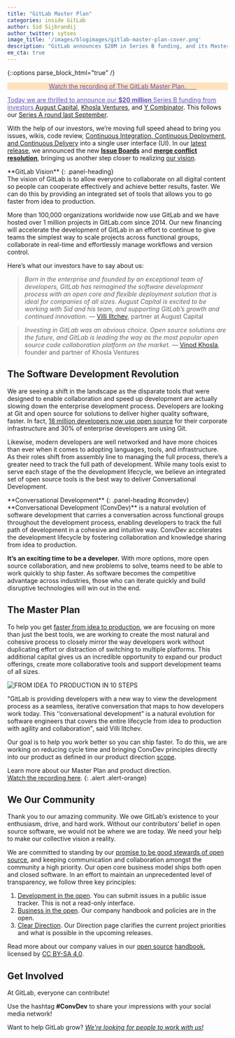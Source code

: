 ```yaml
---
title: "GitLab Master Plan"
categories: inside GitLab
author: Sid Sijbrandij
author_twitter: sytses
image_title: '/images/blogimages/gitlab-master-plan-cover.png'
description: "GitLab announces $20M in Series B funding, and its Master Plan to build an integrated toolset for the modern developer!"
ee_cta: true
---
```


{::options parse_block_html="true" /}

<p class="alert alert-orange" style="background-color: rgba(252,163,38,.3); border-color: rgba(252,163,38,.3); color: rgb(226,67,41) !important; text-align: center;"> &nbsp;&nbsp;<i class="fa fa-gitlab" style="color:rgb(226,67,41); font-size:.85em" aria-hidden="true"></i> &nbsp;&nbsp; <a style="color: rgb(107,79,187);" href="https://about.gitlab.com/2016/09/14/gitlab-live-event-recap/">Watch the recording of The GitLab Master Plan. &nbsp;&nbsp;<i class="fa fa-gitlab" style="color:rgb(107,79,187); font-size:.85em" aria-hidden="true"></i>
&nbsp;&nbsp;</p>

Today we are thrilled to announce our **$20 million** Series B funding from investors [August Capital], [Khosla Ventures], and [Y Combinator]. This follows our [Series A round last September][series-a-post].

With the help of our investors, we’re moving full speed ahead to bring you issues, wikis, code review, [Continuous Integration, Continuous Deployment, and Continuous Delivery][ci-cd-post] into a single user interface (UI). In our [latest release][8-11-post], we announced the new **[Issue Boards][issue-boards-post]** and **[merge conflict resolution][mr-post]**, bringing us another step closer to realizing [our vision][vision].

<!-- more -->

<div class="panel panel-gitlab-purple">
**GitLab Vision**
{: .panel-heading}
<div class="panel-body">
The vision of GitLab is to allow everyone to collaborate on all digital content so people can cooperate effectively and achieve better results, faster. We can do this by providing an integrated set of tools that allows you to go faster from idea to production.
</div>
</div>

More than 100,000 organizations worldwide now use GitLab and we have hosted over 1 million projects in GitLab.com since 2014. Our new financing will accelerate the development of GitLab in an effort to continue to give teams the simplest way to scale projects across functional groups, collaborate in real-time and effortlessly manage workflows and version control.

Here’s what our investors have to say about us:

> _Born in the enterprise and founded by an exceptional team of developers, GitLab has reimagined the software development process with an open core and flexible deployment solution that is ideal for companies of all sizes. August Capital is excited to be working with Sid and his team, and supporting GitLab’s growth and continued innovation._ — [Villi Iltchev][villi], partner at August Capital

> _Investing in GitLab was an obvious choice. Open source solutions are the future, and GitLab is leading the way as the most popular open source code collaboration platform on the market._ — [Vinod Khosla][vinod], founder and partner of Khosla Ventures

## The Software Development Revolution

We are seeing a shift in the landscape as the disparate tools that were designed to enable collaboration and speed up development are actually slowing down the enterprise development process. Developers are looking at Git and open source for solutions to deliver higher quality software, faster. In fact, [18 million developers now use open source][idc-study] for their corporate infrastructure and 30% of enterprise developers are using Git. 

Likewise, modern developers are well networked and have more choices than ever when it comes to adopting languages, tools, and infrastructure. As their roles shift from assembly line to managing the full process, there’s a greater need to track the full path of development. While many tools exist to serve each stage of the the development lifecycle, we believe an integrated set of open source tools is the best way to deliver Conversational Development.

<div class="panel panel-gitlab-purple">
**Conversational Development**
{: .panel-heading #convdev}
<div class="panel-body">
**Conversational Development (ConvDev)** is a natural evolution of software development that carries a conversation across functional groups throughout the development process, enabling developers to track the full path of development in a cohesive and intuitive way. ConvDev accelerates the development lifecycle by fostering collaboration and knowledge sharing from idea to production.
</div>
</div>

**It’s an exciting time to be a developer.** With more options, more open source collaboration, and new problems to solve, teams need to be able to work quickly to ship faster. As software becomes the competitive advantage across industries, those who can iterate quickly and build disruptive technologies will win out in the end. 

## The Master Plan

To help you get [faster from idea to production][idea-production], we are focusing on more than just the best tools, we are working to create the most natural and cohesive process to closely mirror the way developers work without duplicating effort or distraction of switching to multiple platforms. This additional capital gives us an incredible opportunity to expand our product offerings, create more collaborative tools and support development teams of all sizes. 

![FROM IDEA TO PRODUCTION IN 10 STEPS](/images/blogimages/idea-to-production-10-steps.png)


"GitLab is providing developers with a new way to view the development process as a seamless, iterative conversation that maps to how developers work today. This ‘‘conversational development” is a natural evolution for software engineers that covers the entire lifecycle from idea to production with agility and collaboration", said Villi Iltchev.

Our goal is to help you work better so you can ship faster. To do this, we are working on reducing cycle time and bringing ConvDev principles directly into our product as defined in our product direction [scope][scope].

Learn more about our Master Plan and product direction. <br> [Watch the recording here][event-recap].
{: .alert .alert-orange}


## We <i class="fa fa-heart fa-fw font-awesome purple" aria-hidden="true"></i> Our Community 

Thank you to our amazing community. We owe GitLab’s existence to your enthusiasm, drive, and hard work. Without our contributors’ belief in open source software, we would not be where we are today. We need your help to make our collective vision a reality. 

We are committed to standing by our [promise to be good stewards of open source][open-source-post], and keeping communication and collaboration amongst the community a high priority. Our open core business model ships both open and closed software. In an effort to maintain an unprecedented level of transparency, we follow three key principles: 

1. [Development in the open][open-dev]. You can submit issues in a public issue tracker. This is not a read-only interface. 
1. [Business in the open][open-core]. Our company handbook and policies are in the open. 
1. [Clear Direction][clear-direction]. Our Direction page clarifies the current project priorities and what is possible in the upcoming releases. 

Read more about our company values in our [open source][open-source-handbook-post] [handbook][handbook-values], licensed by [CC BY-SA 4.0][creative-commons].

## Get Involved

At GitLab, everyone can contribute!

Use the hashtag **#ConvDev** to share your impressions with your social media network!

Want to help GitLab grow? *[We're looking for people to work with us!][careers]*

<!-- identifiers -->

[8-11-post]: https://about.gitlab.com/2016/08/22/gitlab-8-11-released/
[august capital]: http://www.augustcap.com/
[careers]: https://about.gitlab.com/jobs
[ci-cd-post]: https://about.gitlab.com/2016/08/05/continuous-integration-delivery-and-deployment-with-gitlab/
[clear-direction]: https://about.gitlab.com/direction/
[creative-commons]: https://creativecommons.org/licenses/by-sa/4.0/
[event-recap]: https://about.gitlab.com/2016/09/14/gitlab-live-event-recap/
[handbook-values]: https://about.gitlab.com/handbook/#values
[idc-study]: https://www.infoq.com/news/2014/01/IDC-software-developers
[idea-production]: https://about.gitlab.com/2016/08/05/continuous-integration-delivery-and-deployment-with-gitlab/#from-idea-to-production-with-gitlab
[issue-boards-post]: https://about.gitlab.com/2016/08/22/announcing-the-gitlab-issue-board/
[khosla ventures]: http://www.khoslaventures.com/
[mr-post]: https://about.gitlab.com/2016/09/06/resolving-merge-conflicts-from-the-gitlab-ui/
[open-core]:  https://about.gitlab.com/2015/08/03/almost-everything-we-do-is-now-open/
[open-dev]: https://about.gitlab.com/2015/12/16/improving-open-development-for-everyone/
[open-source-handbook-post]: https://about.gitlab.com/2016/07/12/our-handbook-is-open-source-heres-why/
[open-source-post]: https://about.gitlab.com/2016/01/11/being-a-good-open-source-steward/
[scope]: https://about.gitlab.com/direction/#scope
[series-a-post]:  https://about.gitlab.com/2015/09/17/gitlab-announces-$4M-series-a-funding-from-khosla-ventures/
[villi]: http://www.augustcap.com/team/villi-iltchev/
[vinod]: http://www.khoslaventures.com/team/vinod-khosla
[vision]: https://about.gitlab.com/direction/#vision
[Y Combinator]: https://www.ycombinator.com/

<!-- custom styles -->

<style>
.panel-gitlab {
  border-color: rgba(252,163,38,.3);
}
.panel-gitlab > .panel-heading {
  color: rgb(226,67,41);
  background-color: rgba(252,163,38,.3);
  border-color: rgba(252,163,38,.3);
}
.panel-gitlab-purple {
  border-color: rgba(107,79,187,.3);
}
.panel-gitlab-purple > .panel-heading {
  color: rgb(107,79,187);
  background-color: rgba(107,79,187,.3);
  border-color: rgba(107,79,187,.3);
}
.purple {
  color:rgb(107,79,187);
}
.orange {
  color:rgb(252,109,38);
}
.alert-orange {
  background-color: rgba(252,163,38,.3);
  border-color: rgba(252,163,38,.3);
  color: rgb(226,67,41) !important;
  text-align: center;
}
.alert-orange a {
  color: rgb(107,79,187) !important;
}
.alert-orange a:hover {
  color: #1689e0 !important;
}
</style>
